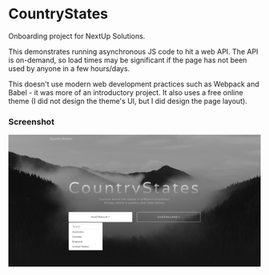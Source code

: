 # CountryStates

Onboarding project for NextUp Solutions.

This demonstrates running asynchronous JS code to hit a web API. The API is on-demand, so load times may be significant if the page has not been used by anyone in a few hours/days.

This doesn't use modern web development practices such as Webpack and Babel - it was more of an introductory project. It also uses a free online theme (I did not design the theme's UI, but I did design the page layout).

### Screenshot

![](screenshot.png)
